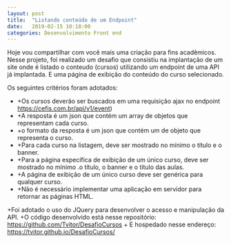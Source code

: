 ```yaml
---
layout: post
title:  "Listando conteúdo de um Endpoint"
date:   2019-02-15 10:18:00
categories: Desenvolvimento Front end
---
```

Hoje vou compartilhar com você mais uma criação para fins acadêmicos. Nesse projeto, foi realizado um desafio que consistiu na implantação de um site  onde é listado o conteudo (cursos) utilizando um endpoint de uma API já implantada. E uma página  de exibição do conteúdo  do curso selecionado.

 Os seguintes critérios foram adotados:
 - +Os cursos deverão ser buscados em uma requisição ajax no endpoint https://cefis.com.br/api/v1/event)
 - +A resposta é um json que contém um array de objetos que representam cada curso.
 - +o formato da resposta é um json que contém um de objeto que representa o curso.
 - +Para cada curso na listagem, deve ser mostrado no mínimo o título e o banner.
 - +Para a página específica de exibição de um único curso, deve ser mostrado no mínimo
.o título, o banner e o título das aulas.
- +A página de exibição de um único curso deve ser genérica para qualquer curso.
- +Não é necessário implementar uma aplicação em servidor para retornar as páginas
HTML.

+Foi adotado o uso do JQuery para desenvolver o acesso e manipulação da API.
+O código desenvolvido  está nesse repositório: https://github.com/Tvitor/DesafioCursos
    + E hospedado nesse endereço: https://tvitor.github.io/DesafioCursos/
    






